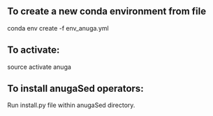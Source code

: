 ## To create a new conda environment from file

conda env create -f env_anuga.yml

## To activate:

source activate anuga

## To install anugaSed operators:

Run install.py file within anugaSed directory.